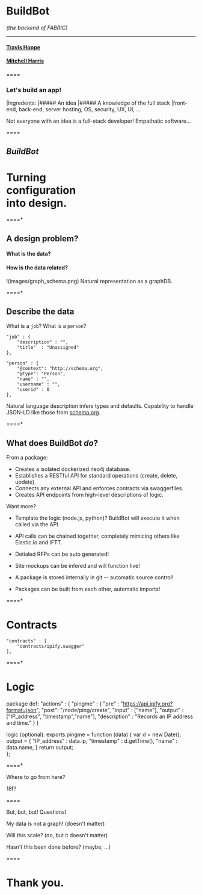 # BuildBot
_(the backend of FABRIC)_

----------
#### [Travis Hoppe](http://thoppe.github.io/)
#### [Mitchell Harris](xxx)

====

### Let's build an app!

|Ingredents:
|##### An idea
|##### A knowledge of the full stack
|front-end, back-end, server hosting, OS, security, UX, UI, ...

Not everyone with an idea is a full-stack developer!
Empathatic software...
  
====

## *BuildBot*
# Turning<br>configuration<br>into design.

====*

## A design problem?
#### What is the data?
#### How is the data related?

!(images/graph_schema.png) Natural representation as a graphDB.

====*

## Describe the data

What is a `job`? What is a `person`?

    "job" : {
        "description" : "",
        "title"  : "Unassigned"
    },
  
    "person" : {
        "@context": "http://schema.org",
        "@type": "Person",
        "name" : "",
        "username" : "",
        "userid" : 0
    },

Natural language description infers types and defaults.
Capability to handle JSON-LD like those from [schema.org](http://schema.org).

====*

## What does BuildBot _do_?

From a package:

+ Creates a isolated dockerized neo4j database.
+ Establishes a RESTful API for standard operations (create, delete, update).
+ Connects any external API and enforces contracts via swaggerfiles.
+ Creates API endpoints from high-level descriptions of logic.

Want more?

+ Template the logic (node.js, python)? BuildBot will execute it when called via the API.
+ API calls can be chained together, completely mimicing others like Elastic.io and IFTT.
+ Detialed RFPs can be auto generated!
+ Site mockups can be infered and will function live!

+ A package is stored internally in git -- automatic source control!
+ Packages can be built from each other, automatic imports!

====*
# Contracts

    "contracts" : [
        "contracts/ipify.swagger" 
    ],
  
====*
# Logic
package def: 
    "actions" : { 
        "pingme" : {
            "pre" : "https://api.ipify.org?format=json",
            "post": "/node/ping/create",
            "input"  : ["name"],
            "output" : ["IP_address", "timestamp","name"],
            "description" : "Records an IP address and time."
        }
    }

logic (optional):
    exports.pingme = function (data) {
      var d = new Date();
      output = {
        "IP_address" : data.ip,
        "timestamp"  : d.getTime(),
        "name" : data.name,
      }
      return output;   
    };

====*

Where to go from here?
  
18f?

    
====

But, but, but! Questions!

My data is not a graph!
(doesn't matter)

Will this scale?
(no, but it doesn't matter)
  
Hasn't this been done before?
(maybe, ...)

====

# Thank you.